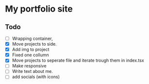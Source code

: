 # My portfolio site

## Todo

- [ ] Wrapping container,
- [x] Move projects to side.
- [x] Add img to project
- [x] Fixed one collumn
- [x] Move projects to seperate file and iterate trough them in index.tsx
- [ ] Make responsive
- [ ] Write text about me.
- [ ] add socials (with icons)
